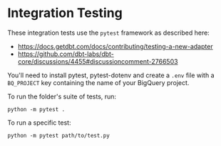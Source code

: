# Integration Testing

These integration tests use the `pytest` framework as described here:

- https://docs.getdbt.com/docs/contributing/testing-a-new-adapter
- https://github.com/dbt-labs/dbt-core/discussions/4455#discussioncomment-2766503

You'll need to install pytest, pytest-dotenv and create a `.env` file with a `BQ_PROJECT` key containing the name of your BigQuery project. 

To run the folder's suite of tests, run:

```
python -m pytest .
```

To run a specific test:

```
python -m pytest path/to/test.py
```
